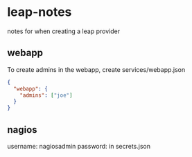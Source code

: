 # leap-notes
notes for when creating a leap provider

## webapp
To create admins in the webapp, create services/webapp.json
```json
{
  "webapp": {
    "admins": ["joe"]
  }
}

```

## nagios
username: nagiosadmin
password: in secrets.json
